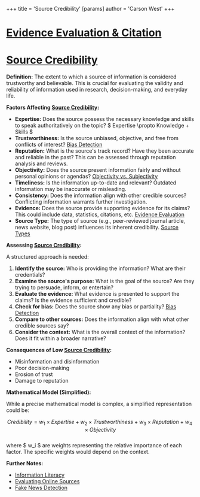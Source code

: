 +++
 title = 'Source Credibility'
[params]
	author = 'Carson West'
+++
# [Evidence Evaluation & Citation](./../evidence-evaluation-&-citation/)
# [Source Credibility](./../source-credibility/)

**Definition:** The extent to which a source of information is considered trustworthy and believable.  This is crucial for evaluating the validity and reliability of information used in research, decision-making, and everyday life.

**Factors Affecting [Source Credibility](./../source-credibility/):**

* **Expertise:**  Does the source possess the necessary knowledge and skills to speak authoritatively on the topic?   $ Expertise \propto Knowledge + Skills $ 
* **Trustworthiness:** Is the source unbiased, objective, and free from conflicts of interest? [Bias Detection](./../bias-detection/)
* **Reputation:** What is the source's track record?  Have they been accurate and reliable in the past?  This can be assessed through reputation analysis and reviews.
* **Objectivity:** Does the source present information fairly and without personal opinions or agendas? [Objectivity vs. Subjectivity](./../objectivity-vs.-subjectivity/)
* **Timeliness:** Is the information up-to-date and relevant?  Outdated information may be inaccurate or misleading.
* **Consistency:** Does the information align with other credible sources?  Conflicting information warrants further investigation.
* **Evidence:** Does the source provide supporting evidence for its claims?  This could include data, statistics, citations, etc. [Evidence Evaluation](./../evidence-evaluation/)
* **Source Type:**  The type of source (e.g., peer-reviewed journal article, news website, blog post) influences its inherent credibility. [Source Types](./../source-types/)


**Assessing [Source Credibility](./../source-credibility/):**

A structured approach is needed:

1. **Identify the source:** Who is providing the information? What are their credentials?
2. **Examine the source's purpose:** What is the goal of the source?  Are they trying to persuade, inform, or entertain?
3. **Evaluate the evidence:**  What evidence is presented to support the claims? Is the evidence sufficient and credible?
4. **Check for bias:** Does the source show any bias or partiality? [Bias Detection](./../bias-detection/)
5. **Compare to other sources:** Does the information align with what other credible sources say?
6. **Consider the context:**  What is the overall context of the information?  Does it fit within a broader narrative?

**Consequences of Low [Source Credibility](./../source-credibility/):**

* Misinformation and disinformation
* Poor decision-making
* Erosion of trust
* Damage to reputation


**Mathematical Model (Simplified):**

While a precise mathematical model is complex, a simplified representation could be:

 $$  Credibility = w_1 \times Expertise + w_2 \times Trustworthiness + w_3 \times Reputation + w_4 \times Objectivity  $$  
where  $ w_i $  are weights representing the relative importance of each factor.  The specific weights would depend on the context.

**Further Notes:**

* [Information Literacy](./../information-literacy/)
* [Evaluating Online Sources](./../evaluating-online-sources/)
* [Fake News Detection](./../fake-news-detection/)


